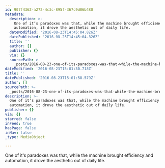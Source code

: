 ```yaml
---
id: 907f4362-a272-4c3c-895f-367c9d06b480
metadata:
  description: >-
    One of it’s paradoxes was that, while the machine brought efficiency and
    automation, it drove the aesthetic out of daily life. 
  dateModified: '2016-08-23T14:45:04.826Z'
  datePublished: '2016-08-23T14:45:04.826Z'
  title: ''
  author: []
  publisher: {}
  via: {}
  sourcePath: >-
    _posts/2016-08-23-one-of-its-paradoxes-was-that-while-the-machine-brought-ef.md
dateModified: '2016-08-23T15:01:30.718Z'
title: ''
datePublished: '2016-08-23T15:01:58.579Z'
author: []
sourcePath: >-
  _posts/2016-08-23-one-of-its-paradoxes-was-that-while-the-machine-brought-ef.md
description: >-
  One of it’s paradoxes was that, while the machine brought efficiency and
  automation, it drove the aesthetic out of daily life. 
publisher: {}
via: {}
starred: false
inFeed: true
hasPage: false
inNav: false
_type: MediaObject

---
```

One of it's paradoxes was that, while the machine brought efficiency and automation, it drove the aesthetic out of daily life.